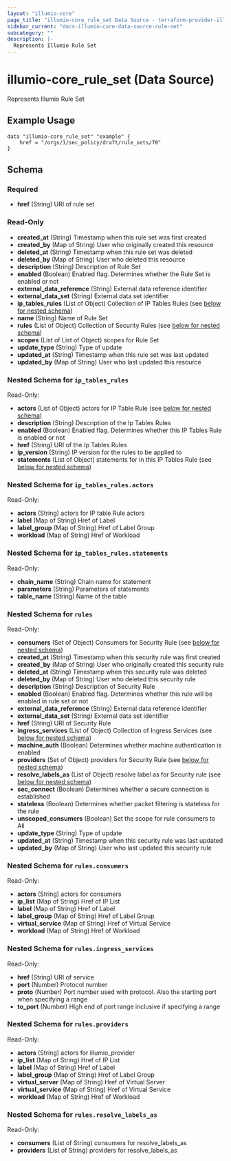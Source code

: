 ```yaml
---
layout: "illumio-core"
page_title: "illumio-core_rule_set Data Source - terraform-provider-illumio-core"
sidebar_current: "docs-illumio-core-data-source-rule-set"
subcategory: ""
description: |-
  Represents Illumio Rule Set
---
```


# illumio-core_rule_set (Data Source)

Represents Illumio Rule Set

Example Usage
------------

```hcl
data "illumio-core_rule_set" "example" {
    href = "/orgs/1/sec_policy/draft/rule_sets/70"
}
```

## Schema

### Required

- **href** (String) URI of rule set


### Read-Only

- **created_at** (String) Timestamp when this rule set was first created
- **created_by** (Map of String) User who originally created this resource
- **deleted_at** (String) Timestamp when this rule set was deleted
- **deleted_by** (Map of String) User who deleted this resource
- **description** (String) Description of Rule Set
- **enabled** (Boolean) Enabled flag. Determines whether the Rule Set is enabled or not
- **external_data_reference** (String) External data reference identifier
- **external_data_set** (String) External data set identifier
- **ip_tables_rules** (List of Object) Collection of IP Tables Rules (see [below for nested schema](#nestedatt--ip_tables_rules))
- **name** (String) Name of Rule Set
- **rules** (List of Object) Collection of Security Rules (see [below for nested schema](#nestedatt--rules))
- **scopes** (List of List of Object) scopes for Rule Set
- **update_type** (String) Type of update
- **updated_at** (String) Timestamp when this rule set was last updated
- **updated_by** (Map of String) User who last updated this resource

<a id="nestedatt--ip_tables_rules"></a>
### Nested Schema for `ip_tables_rules`

Read-Only:

- **actors** (List of Object) actors for IP Table Rule (see [below for nested schema](#nestedobjatt--ip_tables_rules--actors))
- **description** (String) Description of the Ip Tables Rules
- **enabled** (Boolean) Enabled flag. Determines whether this IP Tables Rule is enabled or not
- **href** (String) URI of the Ip Tables Rules
- **ip_version** (String) IP version for the rules to be applied to
- **statements** (List of Object) statements for in this IP Tables Rule (see [below for nested schema](#nestedobjatt--ip_tables_rules--statements))

<a id="nestedobjatt--ip_tables_rules--actors"></a>
### Nested Schema for `ip_tables_rules.actors`

Read-Only:

- **actors** (String) actors for IP table Rule actors
- **label** (Map of String) Href of Label 
- **label_group** (Map of String) Href of Label Group
- **workload** (Map of String) Href of Workload


<a id="nestedobjatt--ip_tables_rules--statements"></a>
### Nested Schema for `ip_tables_rules.statements`

Read-Only:

- **chain_name** (String) Chain name for statement
- **parameters** (String) Parameters of statements
- **table_name** (String) Name of the table



<a id="nestedatt--rules"></a>
### Nested Schema for `rules`

Read-Only:

- **consumers** (Set of Object) Consumers for Security Rule (see [below for nested schema](#nestedobjatt--rules--consumers))
- **created_at** (String) Timestamp when this security rule was first created
- **created_by** (Map of String) User who originally created this security rule
- **deleted_at** (String) Timestamp when this security rule was deleted
- **deleted_by** (Map of String) User who deleted this security rule
- **description** (String) Description of Security Rule
- **enabled** (Boolean) Enabled flag. Determines whether this rule will be enabled in rule set or not
- **external_data_reference** (String) External data reference identifier
- **external_data_set** (String) External data set identifier
- **href** (String) URI of Security Rule
- **ingress_services** (List of Object) Collection of Ingress Services (see [below for nested schema](#nestedobjatt--rules--ingress_services))
- **machine_auth** (Boolean) Determines whether machine authentication is enabled
- **providers** (Set of Object) providers for Security Rule (see [below for nested schema](#nestedobjatt--rules--providers))
- **resolve_labels_as** (List of Object) resolve label as for Security rule (see [below for nested schema](#nestedobjatt--rules--resolve_labels_as))
- **sec_connect** (Boolean) Determines whether a secure connection is established
- **stateless** (Boolean) Determines whether packet filtering is stateless for the rule
- **unscoped_consumers** (Boolean) Set the scope for rule consumers to All
- **update_type** (String) Type of update
- **updated_at** (String) Timestamp when this security rule was last updated
- **updated_by** (Map of String) User who last updated this security rule

<a id="nestedobjatt--rules--consumers"></a>
### Nested Schema for `rules.consumers`

Read-Only:

- **actors** (String) actors for consumers
- **ip_list** (Map of String) Href of IP List
- **label** (Map of String) Href of Label
- **label_group** (Map of String) Href of Label Group
- **virtual_service** (Map of String) Href of Virtual Service
- **workload** (Map of String) Href of Workload

<a id="nestedobjatt--rules--ingress_services"></a>
### Nested Schema for `rules.ingress_services`

Read-Only:

- **href** (String) URI of service
- **port** (Number) Protocol number
- **proto** (Number) Port number used with protocol. Also the starting port when specifying a range
- **to_port** (Number) High end of port range inclusive if specifying a range


<a id="nestedobjatt--rules--providers"></a>
### Nested Schema for `rules.providers`

Read-Only:

- **actors** (String) actors for illumio_provider
- **ip_list** (Map of String) Href of IP List
- **label** (Map of String) Href of Label
- **label_group** (Map of String) Href of Label Group
- **virtual_server** (Map of String) Href of Virtual Server
- **virtual_service** (Map of String) Href of Virtual Service
- **workload** (Map of String) Href of Workload


<a id="nestedobjatt--rules--resolve_labels_as"></a>
### Nested Schema for `rules.resolve_labels_as`

Read-Only:

- **consumers** (List of String) consumers for resolve_labels_as
- **providers** (List of String) providers for resolve_labels_as



